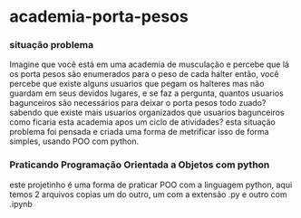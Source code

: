 ﻿# academia-porta-pesos

 ### situação problema 
 Imagine que você está em uma academia de musculação e percebe que lá os porta pesos são enumerados para o peso de cada halter
 então, você percebe que existe alguns usuarios que pegam os halteres mas não guardam em seus devidos lugares, e se faz a pergunta,
 quantos usuarios bagunceiros são necessários para deixar o porta pesos todo zuado? sabendo que existe mais usuarios organizados que usuarios bagunceiros
 como ficaria esta academia apos um ciclo de atividades?
 esta situação problema foi pensada e criada uma forma de metrificar isso de forma simples, usando POO com python.

 ### Praticando Programação Orientada a Objetos com python
 este projetinho é uma forma de praticar POO com a linguagem python, aqui temos 2 arquivos copias um do outro, um com a extensão .py e outro com .ipynb

 
